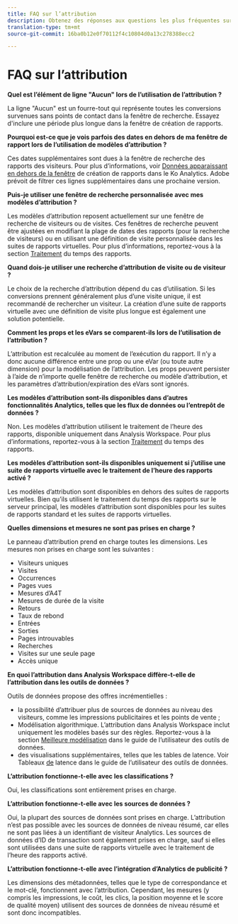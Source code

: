 ```yaml
---
title: FAQ sur l’attribution
description: Obtenez des réponses aux questions les plus fréquentes sur l’attribution.
translation-type: tm+mt
source-git-commit: 16ba0b12e0f70112f4c10804d0a13c278388ecc2

---
```



# FAQ sur l’attribution

**Quel est l’élément de ligne "Aucun" lors de l’utilisation de l’attribution ?**

La ligne "Aucun" est un fourre-tout qui représente toutes les conversions survenues sans points de contact dans la fenêtre de recherche. Essayez d'inclure une période plus longue dans la fenêtre de création de rapports.

**Pourquoi est-ce que je vois parfois des dates en dehors de ma fenêtre de rapport lors de l’utilisation de modèles d’attribution ?**

Ces dates supplémentaires sont dues à la fenêtre de recherche des rapports des visiteurs. Pour plus d’informations, voir [Données apparaissant en dehors de la fenêtre](https://helpx.adobe.com/analytics/kb/data-appearing-outside-reporting-window.html) de création de rapports dans le Ko Analytics. Adobe prévoit de filtrer ces lignes supplémentaires dans une prochaine version.

**Puis-je utiliser une fenêtre de recherche personnalisée avec mes modèles d’attribution ?**

Les modèles d’attribution reposent actuellement sur une fenêtre de recherche de visiteurs ou de visites. Ces fenêtres de recherche peuvent être ajustées en modifiant la plage de dates des rapports (pour la recherche de visiteurs) ou en utilisant une définition de visite personnalisée dans les suites de rapports virtuelles. Pour plus d’informations, reportez-vous à la section [Traitement](../../../../components/vrs/vrs-report-time-processing.md) du temps des rapports.

**Quand dois-je utiliser une recherche d’attribution de visite ou de visiteur ?**

Le choix de la recherche d’attribution dépend du cas d’utilisation. Si les conversions prennent généralement plus d’une visite unique, il est recommandé de rechercher un visiteur. La création d’une suite de rapports virtuelle avec une définition de visite plus longue est également une solution potentielle.

**Comment les props et les eVars se comparent-ils lors de l’utilisation de l’attribution ?**

L’attribution est recalculée au moment de l’exécution du rapport. Il n’y a donc aucune différence entre une prop ou une eVar (ou toute autre dimension) pour la modélisation de l’attribution. Les props peuvent persister à l’aide de n’importe quelle fenêtre de recherche ou modèle d’attribution, et les paramètres d’attribution/expiration des eVars sont ignorés.

**Les modèles d’attribution sont-ils disponibles dans d’autres fonctionnalités Analytics, telles que les flux de données ou l’entrepôt de données ?**

Non. Les modèles d’attribution utilisent le traitement de l’heure des rapports, disponible uniquement dans Analysis Workspace. Pour plus d’informations, reportez-vous à la section [Traitement](../../../../components/vrs/vrs-report-time-processing.md) du temps des rapports.

**Les modèles d’attribution sont-ils disponibles uniquement si j’utilise une suite de rapports virtuelle avec le traitement de l’heure des rapports activé ?**

Les modèles d’attribution sont disponibles en dehors des suites de rapports virtuelles. Bien qu’ils utilisent le traitement du temps des rapports sur le serveur principal, les modèles d’attribution sont disponibles pour les suites de rapports standard et les suites de rapports virtuelles.

**Quelles dimensions et mesures ne sont pas prises en charge ?**

Le panneau d’attribution prend en charge toutes les dimensions. Les mesures non prises en charge sont les suivantes :

* Visiteurs uniques
* Visites
* Occurrences
* Pages vues
* Mesures d’A4T
* Mesures de durée de la visite
* Retours
* Taux de rebond
* Entrées
* Sorties
* Pages introuvables
* Recherches
* Visites sur une seule page
* Accès unique

**En quoi l’attribution dans Analysis Workspace diffère-t-elle de l’attribution dans les outils de données ?**

Outils de données propose des offres incrémentielles :

* la possibilité d’attribuer plus de sources de données au niveau des visiteurs, comme les impressions publicitaires et les points de vente ;
* Modélisation algorithmique. L’attribution dans Analysis Workspace inclut uniquement les modèles basés sur des règles. Reportez-vous à la section [Meilleure modélisation](https://marketing.adobe.com/resources/help/en_US/insight/client/c_attrib_algorithmic.html) dans le guide de l’utilisateur des outils de données.
* des visualisations supplémentaires, telles que les tables de latence. Voir Tableaux [de](https://marketing.adobe.com/resources/help/en_US/insight/client/c_lat_tbls.html) latence dans le guide de l’utilisateur des outils de données.

**L’attribution fonctionne-t-elle avec les classifications ?**

Oui, les classifications sont entièrement prises en charge.

**L’attribution fonctionne-t-elle avec les sources de données ?**

Oui, la plupart des sources de données sont prises en charge. L’attribution n’est pas possible avec les sources de données de niveau résumé, car elles ne sont pas liées à un identifiant de visiteur Analytics. Les sources de données d’ID de transaction sont également prises en charge, sauf si elles sont utilisées dans une suite de rapports virtuelle avec le traitement de l’heure des rapports activé.

**L’attribution fonctionne-t-elle avec l’intégration d’Analytics de publicité ?**

Les dimensions des métadonnées, telles que le type de correspondance et le mot-clé, fonctionnent avec l’attribution. Cependant, les mesures (y compris les impressions, le coût, les clics, la position moyenne et le score de qualité moyen) utilisent des sources de données de niveau résumé et sont donc incompatibles.
